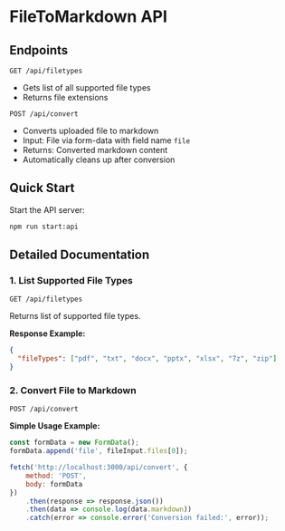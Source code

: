 # FileToMarkdown API

## Endpoints
`GET /api/filetypes`
- Gets list of all supported file types
- Returns file extensions

`POST /api/convert`
- Converts uploaded file to markdown
- Input: File via form-data with field name `file`
- Returns: Converted markdown content
- Automatically cleans up after conversion

## Quick Start

Start the API server:
```bash
npm run start:api
```

## Detailed Documentation

### 1. List Supported File Types
```
GET /api/filetypes
```

Returns list of supported file types.

**Response Example:**
```json
{
  "fileTypes": ["pdf", "txt", "docx", "pptx", "xlsx", "7z", "zip"]
}
```

### 2. Convert File to Markdown
```
POST /api/convert
```

**Simple Usage Example:**
```javascript
const formData = new FormData();
formData.append('file', fileInput.files[0]);

fetch('http://localhost:3000/api/convert', {
    method: 'POST',
    body: formData
})
    .then(response => response.json())
    .then(data => console.log(data.markdown))
    .catch(error => console.error('Conversion failed:', error));
``` 